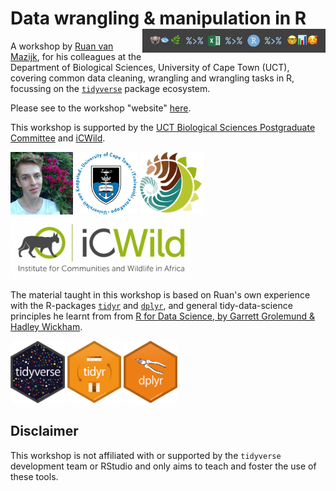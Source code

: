 # Data wrangling & manipulation in R <img src="images/footer.png" height="38px" align="right" />

A workshop by [Ruan van Mazijk](https://rvanmazijk.github.io), for his colleagues at the Department of Biological Sciences, University of Cape Town (UCT), covering common data cleaning, wrangling and wrangling tasks in R, focussing on the [`tidyverse`](https://www.tidyverse.org/) package ecosystem.

Please see to the workshop "website" [here](https://tinyurl.com/r-with-ruan).

This workshop is supported by the [UCT Biological Sciences Postgraduate Committee](https://uctbioscipg.wixsite.com/uctbioscipg) and [iCWild](http://www.icwild.uct.ac.za/).

<p>
  <img src="images/face.jpg"         height="100px" />
  <img src="images/logos/UCT.png"    height="100px" />
  <img src="images/logos/BIO.png"    height="100px" />
  <img src="images/logos/iCWild.jpg" height="100px" />
</p>

The material taught in this workshop is based on Ruan's own experience with the R-packages [`tidyr`](https://tidyr.tidyverse.org/) and [`dplyr`](https://dplyr.tidyverse.org/), and general tidy-data-science principles he learnt from from [R for Data Science, by Garrett Grolemund & Hadley Wickham](https://r4ds.had.co.nz/).

<p>
  <img src="images/logos/hex-tidyverse.png" height="100px" />
  <img src="images/logos/hex-tidyr.png"     height="100px" />
  <img src="images/logos/hex-dplyr.png"     height="100px" />
</p>

## Disclaimer

This workshop is not affiliated with or supported by the `tidyverse` development team or RStudio and only aims to teach and foster the use of these tools.
